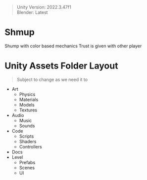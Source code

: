 > Unity Version: 2022.3.47f1  
> Blender: Latest
# Shmup
 Shump with color based mechanics
 Trust is given with other player

# Unity Assets Folder Layout
> Subject to change as we need it to
- Art
    - Physics
    - Materials
    - Models
    - Textures
- Audio 
    - Music
    - Sounds 
- Code
    - Scripts
    - Shaders
    - Controllers
- Docs
- Level
    - Prefabs
    - Scenes
    - UI

